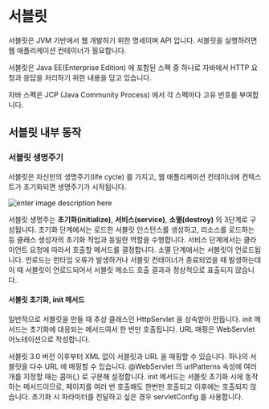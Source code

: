 # 서블릿
서블릿은 JVM 기반에서 웹 개발하기 위한 명세이며 API 입니다. 서블릿을 실행하려면 웹 애플리케이션 컨테이너가 필요합니다. 

서블릿은 Java EE(Enterprise Edition) 에 포함된 스펙 중 하나로 자바에서 HTTP 요청과 응답을 처리하기 위한 내용을 담고 있습니다.

자바 스펙은 JCP (Java Community Process) 에서 각 스펙마다 고유 번호를 부여합니다. 

## 서블릿 내부 동작

### 서블릿 생명주기
서블릿은 자신만의 생명주기(life cycle) 를 가지고, 웹 애플리케이션 컨테이너에 컨텍스트가 초기화되면 생명주기가 시작됩니다.

![enter image description here](https://i2.wp.com/jitendrazaa.com/blog/wp-content/uploads/2011/02/Servlet-Life-Cycle.jpg?ssl=1)

서블릿 생명주는 **초기화(initialize)**, **서비스(service)**, **소멸(destroy)** 의 3단계로 구성됩니다. 초기화 단계에서는 로드한 서블릿 인스턴스를 생성하고, 리소스를 로드하는 등 클래스 생성자의 초기화 작업과 동일한 역할을 수행합니다. 서비스 단계에서는 클라이언트 요청에 따라서 호출할 메서드를 결정합니다. 소멸 단계에서는 서블릿이 언로드됩니다. 언로드는 런타임 오류가 발생하거나 서블릿 컨테이너가 종료되었을 때 발생하는데 이 때 서블릿이 언로드되어서 서블릿 메소드 호출 결과과 정상적으로 표출되지 않습니다. 

#### 서블릿 초기화, init 메서드

일반적으로 서블릿을 만들 때 추상 클래스인 HttpServlet 을 상속받아 만듭니다. init 메서드는 초기화에 대응되는 메서드여서 한 번만 호출됩니다. URL 매핑은 WebServlet 어노테이션으로 작성합니다. 

서블릿 3.0 버전 이후부터 XML 없이 서블릿과 URL 을 매핑할 수 있습니다. 하나의 서블릿을 다수 URL 에 매핑할 수 있습니다. @WebServlet 의 urlPatterns 속성에 여러 개를 지정할 때는 콤마(,) 로 구분해 설정합니다. init 메서드는 서블릿 초기화 시에 동작하는 메서드이므로, 페이지를 여러 번 호출해도 한번만 호출되고 이후에는 호출되지 않습니다. 초기화 시 파라미터를 전달하고 싶은 경우 servletConfig 를 사용합니다. 
<!--stackedit_data:
eyJoaXN0b3J5IjpbNzI5NTA3NTY2LDEyODY5MTQ4OTIsLTEzMD
k5NTAxNTIsMjk1NzY4NTMsLTY4MTMxNjI1MCwtMTA1NzAwODg2
MywtMTQ4NzQxNzcxMSwxMzYwNTQ5MjI4XX0=
-->